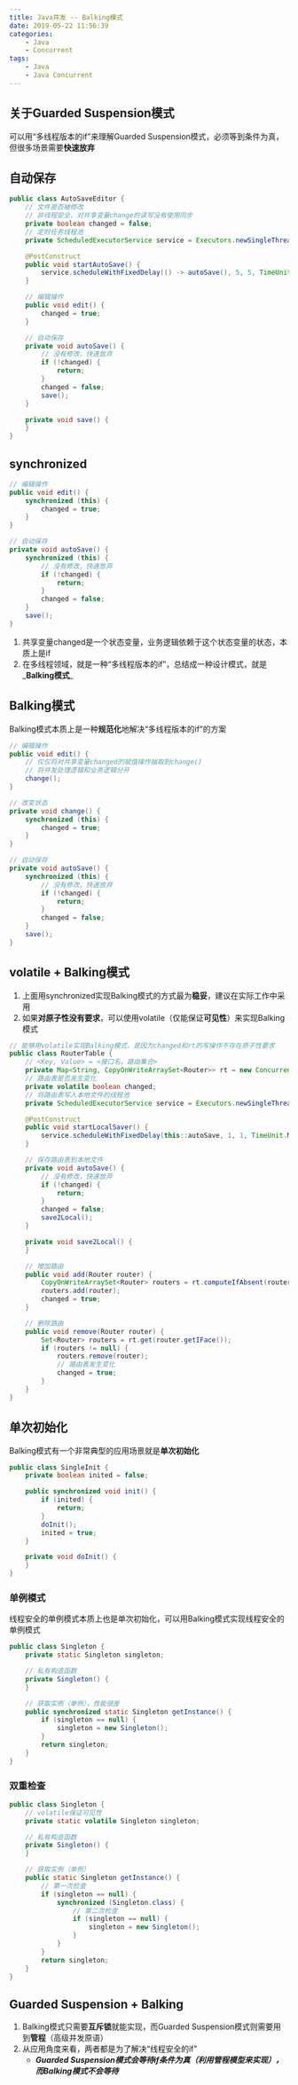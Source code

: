 ```yaml
---
title: Java并发 -- Balking模式
date: 2019-05-22 11:56:39
categories:
    - Java
    - Concurrent
tags:
    - Java
    - Java Concurrent
---
```


## 关于Guarded Suspension模式
可以用“多线程版本的if”来理解Guarded Suspension模式，必须等到条件为真，但很多场景需要**快速放弃**

<!-- more -->

## 自动保存
```java
public class AutoSaveEditor {
    // 文件是否被修改
    // 非线程安全，对共享变量change的读写没有使用同步
    private boolean changed = false;
    // 定时任务线程池
    private ScheduledExecutorService service = Executors.newSingleThreadScheduledExecutor();

    @PostConstruct
    public void startAutoSave() {
        service.scheduleWithFixedDelay(() -> autoSave(), 5, 5, TimeUnit.SECONDS);
    }

    // 编辑操作
    public void edit() {
        changed = true;
    }

    // 自动保存
    private void autoSave() {
        // 没有修改，快速放弃
        if (!changed) {
            return;
        }
        changed = false;
        save();
    }

    private void save() {
    }
}
```

## synchronized
```java
// 编辑操作
public void edit() {
    synchronized (this) {
        changed = true;
    }
}

// 自动保存
private void autoSave() {
    synchronized (this) {
        // 没有修改，快速放弃
        if (!changed) {
            return;
        }
        changed = false;
    }
    save();
}
```
1. 共享变量changed是一个状态变量，业务逻辑依赖于这个状态变量的状态，本质上是if
2. 在多线程领域，就是一种“多线程版本的if”，总结成一种设计模式，就是_**Balking模式**_

## Balking模式
Balking模式本质上是一种**规范化**地解决“多线程版本的if”的方案
```java
// 编辑操作
public void edit() {
    // 仅仅将对共享变量changed的赋值操作抽取到change()
    // 将并发处理逻辑和业务逻辑分开
    change();
}

// 改变状态
private void change() {
    synchronized (this) {
        changed = true;
    }
}

// 自动保存
private void autoSave() {
    synchronized (this) {
        // 没有修改，快速放弃
        if (!changed) {
            return;
        }
        changed = false;
    }
    save();
}
```

## volatile + Balking模式
1. 上面用synchronized实现Balking模式的方式最为**稳妥**，建议在实际工作中采用
2. 如果**对原子性没有要求**，可以使用volatile（仅能保证**可见性**）来实现Balking模式

```java
// 能够用volatile实现Balking模式，是因为changed和rt的写操作不存在原子性要求
public class RouterTable {
    // <Key, Value> = <接口名，路由集合>
    private Map<String, CopyOnWriteArraySet<Router>> rt = new ConcurrentHashMap<>();
    // 路由表是否发生变化
    private volatile boolean changed;
    // 将路由表写入本地文件的线程池
    private ScheduledExecutorService service = Executors.newSingleThreadScheduledExecutor();

    @PostConstruct
    public void startLocalSaver() {
        service.scheduleWithFixedDelay(this::autoSave, 1, 1, TimeUnit.MINUTES);
    }

    // 保存路由表到本地文件
    private void autoSave() {
        // 没有修改，快速放弃
        if (!changed) {
            return;
        }
        changed = false;
        save2Local();
    }

    private void save2Local() {
    }

    // 增加路由
    public void add(Router router) {
        CopyOnWriteArraySet<Router> routers = rt.computeIfAbsent(router.getIFace(), iFace -> new CopyOnWriteArraySet<>());
        routers.add(router);
        changed = true;
    }

    // 删除路由
    public void remove(Router router) {
        Set<Router> routers = rt.get(router.getIFace());
        if (routers != null) {
            routers.remove(router);
            // 路由表发生变化
            changed = true;
        }
    }
}
```

## 单次初始化
Balking模式有一个非常典型的应用场景就是**单次初始化**
```java
public class SingleInit {
    private boolean inited = false;

    public synchronized void init() {
        if (inited) {
            return;
        }
        doInit();
        inited = true;
    }

    private void doInit() {
    }
}
```

### 单例模式
线程安全的单例模式本质上也是单次初始化，可以用Balking模式实现线程安全的单例模式
```java
public class Singleton {
    private static Singleton singleton;

    // 私有构造函数
    private Singleton() {
    }

    // 获取实例（单例），性能很差
    public synchronized static Singleton getInstance() {
        if (singleton == null) {
            singleton = new Singleton();
        }
        return singleton;
    }
}
```

### 双重检查
```java
public class Singleton {
    // volatile保证可见性
    private static volatile Singleton singleton;

    // 私有构造函数
    private Singleton() {
    }

    // 获取实例（单例）
    public static Singleton getInstance() {
        // 第一次检查
        if (singleton == null) {
            synchronized (Singleton.class) {
                // 第二次检查
                if (singleton == null) {
                    singleton = new Singleton();
                }
            }
        }
        return singleton;
    }
}
```

## Guarded Suspension + Balking
1. Balking模式只需要**互斥锁**就能实现，而Guarded Suspension模式则需要用到**管程**（高级并发原语）
2. 从应用角度来看，两者都是为了解决“线程安全的if”
    - _**Guarded Suspension模式会等待if条件为真（利用管程模型来实现），而Balking模式不会等待**_

<!-- indicate-the-source -->
